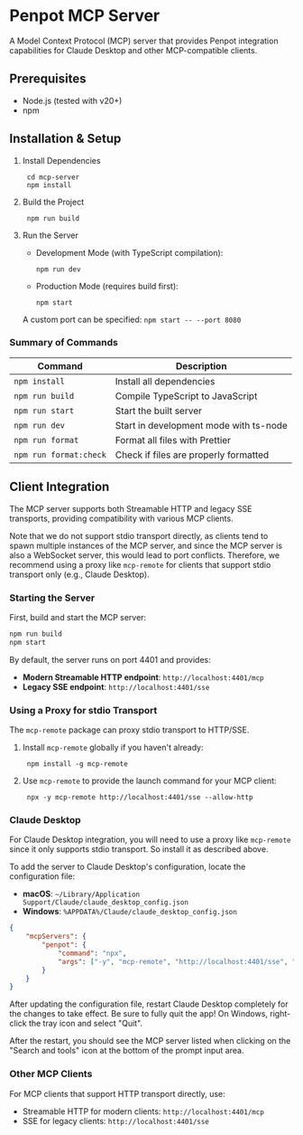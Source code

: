 # Penpot MCP Server

A Model Context Protocol (MCP) server that provides Penpot integration capabilities for Claude Desktop and other MCP-compatible clients.

## Prerequisites

- Node.js (tested with v20+)
- npm

## Installation & Setup

1. Install Dependencies

        cd mcp-server
        npm install

2. Build the Project

        npm run build

3. Run the Server

   - Development Mode (with TypeScript compilation):

         npm run dev

   - Production Mode (requires build first):

         npm start

   A custom port can be specified: `npm start -- --port 8080`


### Summary of Commands

| Command                | Description                            |
| ---------------------- | -------------------------------------- |
| `npm install`          | Install all dependencies               |
| `npm run build`        | Compile TypeScript to JavaScript       |
| `npm run start`        | Start the built server                 |
| `npm run dev`          | Start in development mode with ts-node |
| `npm run format`       | Format all files with Prettier         |
| `npm run format:check` | Check if files are properly formatted  |


## Client Integration

The MCP server supports both Streamable HTTP and legacy SSE transports, providing compatibility with various MCP clients.

Note that we do not support stdio transport directly, as clients tend to spawn multiple instances of the MCP server,
and since the MCP server is also a WebSocket server, this would lead to port conflicts.
Therefore, we recommend using a proxy like `mcp-remote` for clients that support stdio transport only (e.g., Claude Desktop).

### Starting the Server

First, build and start the MCP server:

```bash
npm run build
npm start
```

By default, the server runs on port 4401 and provides:

- **Modern Streamable HTTP endpoint**: `http://localhost:4401/mcp`
- **Legacy SSE endpoint**: `http://localhost:4401/sse`

### Using a Proxy for stdio Transport

The `mcp-remote` package can proxy stdio transport to HTTP/SSE.

1. Install `mcp-remote` globally if you haven't already:

        npm install -g mcp-remote

2. Use `mcp-remote` to provide the launch command for your MCP client:

        npx -y mcp-remote http://localhost:4401/sse --allow-http

### Claude Desktop

For Claude Desktop integration, you will need to use a proxy like `mcp-remote` since it only supports stdio transport.
So install it as described above.

To add the server to Claude Desktop's configuration, locate the configuration file:

 - **macOS**: `~/Library/Application Support/Claude/claude_desktop_config.json`  
 - **Windows**: `%APPDATA%/Claude/claude_desktop_config.json`

```json
{
    "mcpServers": {
        "penpot": {
            "command": "npx",
            "args": ["-y", "mcp-remote", "http://localhost:4401/sse", "--allow-http"]
        }
    }
}
```

After updating the configuration file, restart Claude Desktop completely for the changes to take effect.
Be sure to fully quit the app! On Windows, right-click the tray icon and select "Quit".

After the restart, you should see the MCP server listed when clicking on the "Search and tools" icon at the bottom
of the prompt input area.

### Other MCP Clients

For MCP clients that support HTTP transport directly, use:

- Streamable HTTP for modern clients: `http://localhost:4401/mcp`
- SSE for legacy clients: `http://localhost:4401/sse`

